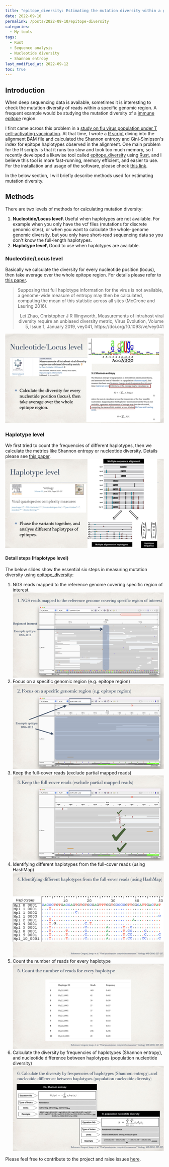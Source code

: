 ```yaml
---
title: "epitope_diversity: Estimating the mutation diversity within a genomic region (e.g. epitope) "
date: 2022-09-10
permalink: /posts/2022-09-10/epitope-diversity
categories:
  - My tools
tags:
  - Rust
  - Sequence analysis
  - Nucleotide diversity
  - Shannon entropy
last_modified_at: 2022-09-12
toc: true
---
```


## Introduction
When deep sequencing data is available, sometimes it is interesting to check the mutation diversity of reads within a specific genomic region. A frequent example would be studying the mutation diversity of a [immune epitope](https://en.wikipedia.org/wiki/Epitope) region. 

I first came across this problem in a [study on flu virus population under T cell–activating vaccination](https://www.science.org/doi/full/10.1126/sciadv.abl5209). At that time, I wrote a [R script]((https://github.com/Koohoko/T-cell-activating-vaccines-flu-mutation/blob/5bcf43cc406463ae2e7254c870209cfbb05d0bf1/scripts/diveristy.r#L161-L164)) diving into the alignment BAM file and calculated the Shannon entropy and Gini-Simipson's index for epitope haplotypes observed in the alignment. One main problem for the R scripts is that it runs too slow and took too much memory, so I recently developed a likewise tool called [epitope_diversity](https://github.com/Koohoko/epitope_diversity) using [Rust](https://www.rust-lang.org), and I believe this tool is more fast-running, memory efficient, and easier to use. For the installation and usage of the software, please check [this link](https://github.com/Koohoko/epitope_diversity#usage). 

In the below section, I will briefly describe methods used for estimating mutation diversity.

## Methods
There are two levels of methods for calculating mutation diversity:
  1. **Nucleotide/Locus level**\\
     Useful when haplotypes are not available. For example when you only have the vcf files (mutations for discrete genomic sites), or when you want to calculate the whole-genome genomic diversity, but you only have short-read sequencing data so you don't know the full-length haplotypes.
  2. **Haplotype level**\\
     Good to use when haplotypes are available.
<!-- ![](/files/diversity_measurement/diversity_measurement_SFLU.003.jpeg) -->

### Nucleotide/Locus level
Basically we calculate the diversity for every nucleotide position (locus), then take average over the whole epitope region. For details please refer to [this paper](https://academic.oup.com/ve/article/5/1/vey041/5304643).
>  Supposing that full haplotype information for the virus is not available, a genome-wide measure of entropy may then be calculated, computing the mean of this statistic across all sites (McCrone and Lauring 2016).
> <p style='text-align: right;'>  Lei Zhao, Christopher J R Illingworth, Measurements of intrahost viral diversity require an unbiased diversity metric, Virus Evolution, Volume 5, Issue 1, January 2019, vey041, https://doi.org/10.1093/ve/vey041 </p>

![](/files/diversity_measurement/diversity_measurement_SFLU.004.jpeg)

### Haplotype level
We first tried to count the frequencies of different haplotypes, then we calculate the metrics like Shannon entropy or nucleotide diversity. Details please see [this paper](https://www.sciencedirect.com/science/article/pii/S004268221630037X).
![](/files/diversity_measurement/diversity_measurement_SFLU.006.jpeg)

#### Detail steps (Haplotype level)
The below slides show the essential six steps in measuring mutation diversity using [epitope_diversity](https://github.com/Koohoko/epitope_diversity):
1. NGS reads mapped to the reference genome covering specific region of interest.
![](/files/diversity_measurement/diversity_measurement_SFLU.008.jpeg)
2. Focus on a specific genomic region (e.g. epitope region)
![](/files/diversity_measurement/diversity_measurement_SFLU.009.jpeg)
3. Keep the full-cover reads (exclude partial mapped reads)
![](/files/diversity_measurement/diversity_measurement_SFLU.010.jpeg)
4. Identifying different haplotypes from the full-cover reads (using HashMap)
![](/files/diversity_measurement/diversity_measurement_SFLU.011.jpeg)
5. Count the number of reads for every haplotype
![](/files/diversity_measurement/diversity_measurement_SFLU.012.jpeg)
6. Calculate the diversity by frequencies of haplotypes (Shannon entropy), and nucleotide difference between haplotypes (population nucleotide diversity)
![](/files/diversity_measurement/diversity_measurement_SFLU.013.jpeg)

Please feel free to contribute to the project and raise issues [here](https://github.com/Koohoko/epitope_diversity).
